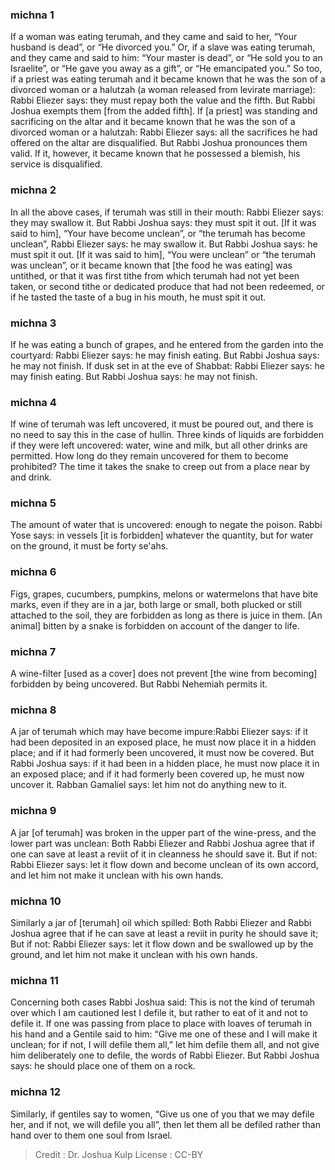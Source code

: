 
### michna 1
If a woman was eating terumah, and they came and said to her, “Your husband is dead”, or “He divorced you.” Or, if a slave was eating terumah, and they came and said to him: “Your master is dead”, or “He sold you to an Israelite”, or “He gave you away as a gift”, or “He emancipated you.” So too, if a priest was eating terumah and it became known that he was the son of a divorced woman or a halutzah (a woman released from levirate marriage): Rabbi Eliezer says: they must repay both the value and the fifth. But Rabbi Joshua exempts them [from the added fifth]. If [a priest] was standing and sacrificing on the altar and it became known that he was the son of a divorced woman or a halutzah: Rabbi Eliezer says: all the sacrifices he had offered on the altar are disqualified. But Rabbi Joshua pronounces them valid. If it, however, it became known that he possessed a blemish, his service is disqualified.

### michna 2
In all the above cases, if terumah was still in their mouth: Rabbi Eliezer says: they may swallow it. But Rabbi Joshua says: they must spit it out. [If it was said to him], “Your have become unclean”, or “the terumah has become unclean”, Rabbi Eliezer says: he may swallow it. But Rabbi Joshua says: he must spit it out. [If it was said to him], “You were unclean” or “the terumah was unclean”, or it became known that [the food he was eating] was untithed, or that it was first tithe from which terumah had not yet been taken, or second tithe or dedicated produce that had not been redeemed, or if he tasted the taste of a bug in his mouth, he must spit it out.

### michna 3
If he was eating a bunch of grapes, and he entered from the garden into the courtyard: Rabbi Eliezer says: he may finish eating. But Rabbi Joshua says: he may not finish. If dusk set in at the eve of Shabbat: Rabbi Eliezer says: he may finish eating. But Rabbi Joshua says: he may not finish.

### michna 4
If wine of terumah was left uncovered, it must be poured out, and there is no need to say this in the case of hullin. Three kinds of liquids are forbidden if they were left uncovered: water, wine and milk, but all other drinks are permitted. How long do they remain uncovered for them to become prohibited? The time it takes the snake to creep out from a place near by and drink.

### michna 5
The amount of water that is uncovered: enough to negate the poison. Rabbi Yose says: in vessels [it is forbidden] whatever the quantity, but for water on the ground, it must be forty se'ahs.

### michna 6
Figs, grapes, cucumbers, pumpkins, melons or watermelons that have bite marks, even if they are in a jar, both large or small, both plucked or still attached to the soil, they are forbidden as long as there is juice in them. [An animal] bitten by a snake is forbidden on account of the danger to life.

### michna 7
A wine-filter [used as a cover] does not prevent [the wine from becoming] forbidden by being uncovered. But Rabbi Nehemiah permits it.

### michna 8
A jar of terumah which may have become impure:Rabbi Eliezer says: if it had been deposited in an exposed place, he must now place it in a hidden place; and if it had formerly been uncovered, it must now be covered. But Rabbi Joshua says: if it had been in a hidden place, he must now place it in an exposed place; and if it had formerly been covered up, he must now uncover it. Rabban Gamaliel says: let him not do anything new to it.

### michna 9
A jar [of terumah] was broken in the upper part of the wine-press, and the lower part was unclean: Both Rabbi Eliezer and Rabbi Joshua agree that if one can save at least a reviit of it in cleanness he should save it. But if not: Rabbi Eliezer says: let it flow down and become unclean of its own accord, and let him not make it unclean with his own hands.

### michna 10
Similarly a jar of [terumah] oil which spilled: Both Rabbi Eliezer and Rabbi Joshua agree that if he can save at least a reviit in purity he should save it; But if not: Rabbi Eliezer says: let it flow down and be swallowed up by the ground, and let him not make it unclean with his own hands.

### michna 11
Concerning both cases Rabbi Joshua said: This is not the kind of terumah over which I am cautioned lest I defile it, but rather to eat of it and not to defile it. If one was passing from place to place with loaves of terumah in his hand and a Gentile said to him: “Give me one of these and I will make it unclean; for if not, I will defile them all,” let him defile them all, and not give him deliberately one to defile, the words of Rabbi Eliezer. But Rabbi Joshua says: he should place one of them on a rock.

### michna 12
Similarly, if gentiles say to women, “Give us one of you that we may defile her, and if not, we will defile you all”, then let them all be defiled rather than hand over to them one soul from Israel.

>Credit : Dr. Joshua Kulp
>License : CC-BY